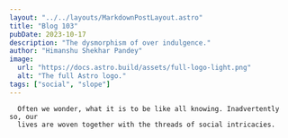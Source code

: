 ```yaml
---
layout: "../../layouts/MarkdownPostLayout.astro"
title: "Blog 103"
pubDate: 2023-10-17
description: "The dysmorphism of over indulgence."
author: "Himanshu Shekhar Pandey"
image:
  url: "https://docs.astro.build/assets/full-logo-light.png"
  alt: "The full Astro logo."
tags: ["social", "slope"]
---
```


      Often we wonder, what it is to be like all knowing. Inadvertently so, our
      lives are woven together with the threads of social intricacies.
